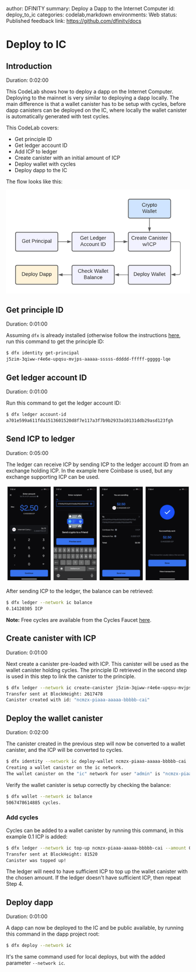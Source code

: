 author: DFINITY
summary: Deploy a Dapp to the Internet Computer
id: deploy_to_ic
categories: codelab,markdown
environments: Web
status: Published
feedback link: https://github.com/dfinity/docs

# Deploy to IC

## Introduction
Duration: 0:02:00

This CodeLab shows how to deploy a dapp on the Internet Computer. Deploying to the mainnet is very similar to deploying a dapp locally. The main difference is that a wallet canister has to be setup with cycles, before dapp canisters can be deployed on the IC, where locally the wallet canister is automatically generated with test cycles. 

This CodeLab covers:

- Get principle ID
- Get ledger account ID
- Add ICP to ledger
- Create canister with an initial amount of ICP
- Deploy wallet with cycles
- Deploy dapp to the IC 

The flow looks like this:

![Deployment Flow](images/deploy_flow.png)

## Get principle ID
Duration: 0:01:00

Assuming `dfx` is already installed (otherwise follow the instructions [here](https://smartcontracts.org/docs/developers-guide/install-upgrade-remove.html), run this command to get the principle ID:

```bash
$ dfx identity get-principal
j5zim-3qiww-r4e6e-upqsu-mvjps-aaaaa-sssss-ddddd-fffff-ggggg-lqe
```

## Get ledger account ID
Duration: 0:01:00

Run this command to get the ledger account ID:

```bash
$ dfx ledger account-id
a701e599a611fda1513601520d8f7e117a3f7b9b2933a10131ddb29asd123fgh
```

## Send ICP to ledger
Duration: 0:05:00

The ledger can receive ICP by sending ICP to the ledger account ID from an exchange holding ICP. In the example here Coinbase is used, but any exchange supporting ICP can be used. 

![Coinbase Flow](images/coinbase_flow.png)

After sending ICP to the ledger, the balance can be retrieved:

```bash
$ dfx ledger --network ic balance
0.14120305 ICP
```

**Note:** Free cycles are available from the Cycles Faucet [here](https://smartcontracts.org/docs/quickstart/cycles-faucet.html). 

## Create canister with ICP
Duration: 0:01:00

Next create a canister pre-loaded with ICP. This canister will be used as the wallet canister holding cycles. The principle ID retrieved in the second step is used in this step to link the canister to the principle.

```bash
$ dfx ledger --network ic create-canister j5zim-3qiww-r4e6e-upqsu-mvjps-aaaaa-sssss-ddddd-fffff-ggggg-lqe --amount 0.125      
Transfer sent at BlockHeight: 2617478
Canister created with id: "ncmzx-piaaa-aaaaa-bbbbb-cai"

```

## Deploy the wallet canister
Duration: 0:02:00

The canister created in the previous step will now be converted to a wallet canister, and the ICP will be converted to cycles.

```bash
$ dfx identity --network ic deploy-wallet ncmzx-piaaa-aaaaa-bbbbb-cai
Creating a wallet canister on the ic network.
The wallet canister on the "ic" network for user "admin" is "ncmzx-piaaa-aaaaa-bbbbb-cai"
```

Verify the wallet canister is setup correctly by checking the balance:

```bash
$ dfx wallet --network ic balance
5067478614885 cycles.
```

### Add cycles
Cycles can be added to a wallet canister by running this command, in this example 0.1 ICP is added: 

```bash
$ dfx ledger --network ic top-up ncmzx-piaaa-aaaaa-bbbbb-cai --amount 0.1
Transfer sent at BlockHeight: 81520
Canister was topped up!
```

The ledger will need to have sufficient ICP to top up the wallet canister with the chosen amount. If the ledger doesn't have sufficient ICP, then repeat Step 4.

## Deploy dapp
Duration: 0:01:00

A dapp can now be deployed to the IC and be public available, by running this command in the dapp project root:

```bash
$ dfx deploy --network ic 
```

It's the same command used for local deploys, but with the added parameter `--network ic`.




